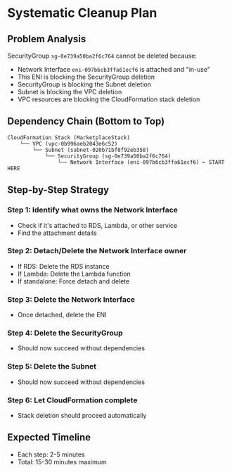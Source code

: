 # Systematic Cleanup Plan

## Problem Analysis
SecurityGroup `sg-0e739a50ba2f6c764` cannot be deleted because:
- Network Interface `eni-097b6cb3ffa61ecf6` is attached and "in-use"
- This ENI is blocking the SecurityGroup deletion
- SecurityGroup is blocking the Subnet deletion
- Subnet is blocking the VPC deletion
- VPC resources are blocking the CloudFormation stack deletion

## Dependency Chain (Bottom to Top)
```
CloudFormation Stack (MarketplaceStack)
    └── VPC (vpc-0b996aeb2043e6c52)
        └── Subnet (subnet-020b71bf8f92eb358)
            └── SecurityGroup (sg-0e739a50ba2f6c764)
                └── Network Interface (eni-097b6cb3ffa61ecf6) ← START HERE
```

## Step-by-Step Strategy

### Step 1: Identify what owns the Network Interface
- Check if it's attached to RDS, Lambda, or other service
- Find the attachment details

### Step 2: Detach/Delete the Network Interface owner
- If RDS: Delete the RDS instance
- If Lambda: Delete the Lambda function
- If standalone: Force detach and delete

### Step 3: Delete the Network Interface
- Once detached, delete the ENI

### Step 4: Delete the SecurityGroup
- Should now succeed without dependencies

### Step 5: Delete the Subnet
- Should now succeed without dependencies

### Step 6: Let CloudFormation complete
- Stack deletion should proceed automatically

## Expected Timeline
- Each step: 2-5 minutes
- Total: 15-30 minutes maximum
